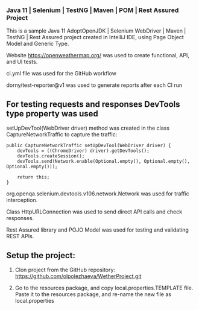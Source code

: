 ### Java 11 | Selenium | TestNG | Maven | POM | Rest Assured Project
This is a sample Java 11 AdoptOpenJDK | Selenium WebDriver | Maven | TestNG | Rest Assured project created in IntelliJ IDE, using Page Object Model and Generic Type.

Website https://openweathermap.org/ was used to create functional, API, and UI tests.

ci.yml file was used for the GitHub workflow

dorny/test-reporter@v1 was used to generate reports after each CI run


## For testing requests and responses DevTools type property was used 

setUpDevTool(WebDriver driver)  method was created in the class CaptureNetworkTraffic  to capture the traffic:


    public CaptureNetworkTraffic setUpDevTool(WebDriver driver) {
        devTools = ((ChromeDriver) driver).getDevTools();
        devTools.createSession();
        devTools.send(Network.enable(Optional.empty(), Optional.empty(), Optional.empty()));
     
        return this;
    } 
 
org.openqa.selenium.devtools.v106.network.Network was used for traffic interception.

Class HttpURLConnection was used to send direct API calls and check responses.

Rest Assured library and POJO Model was used for testing and validating REST APIs.



## Setup the project:

1. Clon project from the GitHub repository: 
https://github.com/olpolezhaeva/WetherProject.git

2. Go to the resources package, and copy local.properties.TEMPLATE file. Paste it to the resources package, and re-name the new file as local.properties
